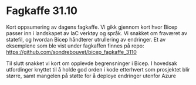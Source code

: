 # Fagkaffe 31.10

Kort oppsumering av dagens fagkaffe. Vi gikk gjennom kort hvor Bicep passer inn i landskapet av IaC verktøy og språk. Vi snakket om fraværet av statefil, og hvordan Bicep håndterer utrullering av endringer.
Et av eksemplene som ble vist under fagkaffen finnes på repo:
[https://github.com/sondrebouvet/bicep_fagkaffe_3110 ](https://github.com/sondrebouvet/bicep_fagkaffe_3110 '')

Til slutt snakket vi kort om opplevde begrensninger i Bicep. I hovedsak utfordinger knyttet til å holde god orden i kode etterhvert som prosjektet blir større, samt mangelen på støtte for å deploye endringer utenfor Azure